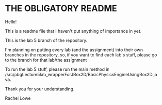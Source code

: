 # THE OBLIGATORY README

Hello!

This is a readme file that I haven't put anything of importance in yet.

This is the lab 5 branch of the repository.

I'm planning on putting every lab (and the assignment) into their own branches in the
repository, so, if you want to find each lab's stuff, please go to the branch for that
lab/the assignment

To run the lab 5 stuff, please run the main method in /src/pbgLecture5lab_wrapperForJBox2D/BasicPhysicsEngineUsingBox2D.java.

Thank you for your understanding.

Rachel Lowe